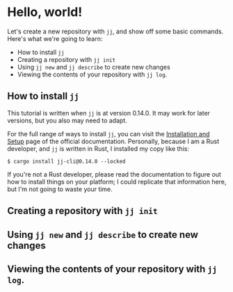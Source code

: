 # Hello, world!

Let's create a new repository with `jj`, and show off some basic commands.
Here's what we're going to learn:

* How to install `jj`
* Creating a repository with `jj init`
* Using `jj new` and `jj describe` to create new changes
* Viewing the contents of your repository with `jj log`.

## How to install `jj`

This tutorial is written when `jj` is at version 0.14.0. It may work for
later versions, but you also may need to adapt.

For the full range of ways to install `jj`, you can visit the [Installation and
Setup][install] page of the official documentation. Personally, because I am
a Rust developer, and `jj` is written in Rust, I installed my copy like this:

```console
$ cargo install jj-cli@0.14.0 --locked
```

If you're not a Rust developer, please read the documentation to figure out how
to install things on your platform; I could replicate that information here,
but I'm not going to waste your time.

## Creating a repository with `jj init`

## Using `jj new` and `jj describe` to create new changes

## Viewing the contents of your repository with `jj log`.

[install]: https://martinvonz.github.io/jj/v0.14.0/install-and-setup/

